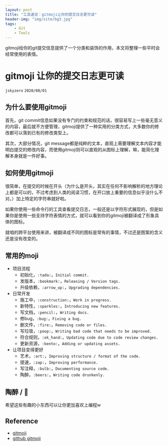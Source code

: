 ```yaml
---
layout: post
title: "工具速览：gitmoji让你的提交日志更可读"
header-img: "img/site/bg3.jpg"
tags:
    - Git
    - Tools
---
```


gitmoji给你的git提交信息提供了一个分类和装饰的作用，本文将整理一些平时会经常使用的表情。

<!--more-->

# gitmoji 让你的提交日志更可读
`jskyzero` `2020/08/01`

## 为什么要使用gitmoji

首先，git commit信息如果没有专门的约束和规范的话，很容易写上一些毫无意义的内容，最后就不方便管理，gitmoji提供了一种实用的分类方式，大多数你的修改都可以落到已有的修改类型上。

其次，大部分情况，git message都是纯粹的文本，直观上需要理解文本内容才能明白提交的修改内容，而使用gitmoji则可以直观的从图标上理解，嘛，能简化理解本身就是一件好事。

## 如何使用gitmoji

很简单，在提交的时候在开头（为什么是开头，其实在任何不影响解析的地方理论上都是可以的，不过考虑到人类的阅读习惯，在开口放上重要的信息似乎没什么不对。）加上特定的字符串就好啦。

如果你使用一些命令行的工具查看提交日志，一般还是以字符形式展现的，但是如果你是使用一些支持字符表情的方式，就可以看到你的gitmoji被翻译成了形象具体的图标。

就咱的跨平台使用来讲，被翻译成不同的图标是常有的事情，不过还是图案的含义还是没有改变的。

## 常用的moji

+ 项目流程
    + 初始化，`:tada:`，`Initial commit.`
    + 发版本，`:bookmark:`，`Releasing / Version tags.`
    + 升级依赖，`:arrow_up:`，`Upgrading dependencies.`
+ 日常开发
    + 施工中，`:construction:`，`Work in progress.`
    + 新特性，`:sparkles:`，`Introducing new features.`
    + 写文档，`:pencil:`，`Writing docs.`
    + 修bug，`:bug:`，`Fixing a bug.`
    + 删文件，`:fire:`，`Removing code or files.`
    + 写垃圾，`:poop:`，`Writing bad code that needs to be improved.`
    + 符合规则，`:ok_hand:`，`Updating code due to code review changes.`
    + 更新资源，`:bento:`，`Adding or updating assets.`
+ 让项目变得更好
    + 艺术，`:art:`，`Improving structure / format of the code.`
    + 提速，`:zap:`，`Improving performance.`
    + 写注释，`:bulb:`，`Documenting source code.`
    + 陶醉，`:beers:`，`Writing code drunkenly.`

## 陶醉 / :beers:

希望这些有趣的小东西可以让你更加喜欢上编程w

## Reference

+ [gitmoji](https://gitmoji.carloscuesta.me/)
+ [github gitmoji](https://github.com/carloscuesta/gitmoji/)